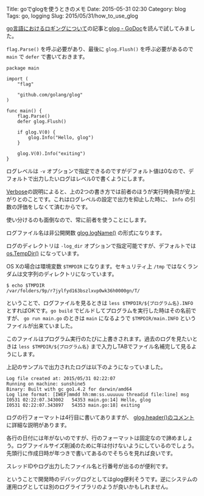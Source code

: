 Title: goでglogを使うときのメモ
Date: 2015-05-31 02:30
Category: blog
Tags: go, logging
Slug: 2015/05/31/how_to_use_glog

[go言語におけるロギングについて](http://blog.satotaichi.info/logging-frameworks-for-go/)の記事と[glog - GoDoc](http://godoc.org/github.com/golang/glog)を読んで試してみました。

`flag.Parse()` を呼ぶ必要があり、最後に `glog.Flush()` を呼ぶ必要があるので `main` で `defer` で書いておきます。

```
package main

import (
	"flag"

	"github.com/golang/glog"
)

func main() {
	flag.Parse()
	defer glog.Flush()

	if glog.V(0) {
		glog.Info("Hello, glog")
	}

	glog.V(0).Info("exiting")
}
```

ログレベルは `-v` オプションで指定できるのですがデフォルト値は0なので、デフォルトで出力したいログはレベル0で書くようにします。

[Verbose](http://godoc.org/github.com/golang/glog#Verbose)の説明によると、上の2つの書き方では前者のほうが実行時負荷が安上がりとのことです。これはログレベルの設定で出力を抑止した時に、 `Info` の引数の評価をしなくて済むからです。

使い分けるのも面倒なので、常に前者を使うことにします。

ログファイル名は非公開関数 [glog.logName()](https://github.com/golang/glog/blob/44145f04b68cf362d9c4df2182967c2275eaefed/glog_file.go#L83-L97) の形式になります。

ログのディレクトリは `-log_dir` オプションで指定可能ですが、デフォルトでは [os.TempDir()](http://golang.org/pkg/os/#TempDir) になっています。

OS Xの場合は環境変数 `$TMPDIR` になります。セキュリティ上 `/tmp` ではなくランダムは文字列のディレクトリになっています。

```
$ echo $TMPDIR
/var/folders/9p/r7jylfyd163bszlxvp0wk36h0000gn/T/
```

ということで、ログファイルを見るときは `less $TMPDIR/${プログラム名}.INFO` とすればOKです。`go build` でビルドしてプログラムを実行した時はその名前ですが、 `go run main.go` のときは `main` になるようで `$TMPDIR/main.INFO` というファイルが出来ていました。

このファイルはプログラム実行のたびに上書きされます。過去のログを見たいときは `less $TMPDIR/${プログラム名}` まで入力しTABでファイル名補完して見るようにします。

上記のサンプルで出力されたログは以下のようになっていました。

```
Log file created at: 2015/05/31 02:22:07
Running on machine: sunshine5
Binary: Built with gc go1.4.2 for darwin/amd64
Log line format: [IWEF]mmdd hh:mm:ss.uuuuuu threadid file:line] msg
I0531 02:22:07.343002   54353 main.go:14] Hello, glog
I0531 02:22:07.343897   54353 main.go:18] exiting
```

ログの行フォーマットは4行目に書いてありますが、 [glog.header()のコメント](https://github.com/golang/glog/blob/44145f04b68cf362d9c4df2182967c2275eaefed/glog.go#L518-L534) に詳細な説明があります。

各行の日付には年がないのですが、行のフォーマットは固定なので諦めましょう。ログファイルサイズ削減のために年は付けないようにしているのでしょう。先頭行に作成日時が年つきで書いてあるのでそちらを見れば良いです。

スレッドIDやログ出力したファイル名と行番号が出るのが便利です。

ということで開発時のデバッグログとしてはglog便利そうです。逆にシステムの運用ログとしては別のログライブラリのようが良いかもしれません。
